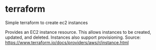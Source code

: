 # terraform
Simple terraform to create ec2 instances

Provides an EC2 instance resource. This allows instances to be created, updated, and deleted. Instances also support provisioning.
Source: https://www.terraform.io/docs/providers/aws/r/instance.html
